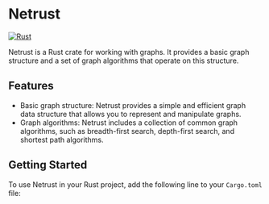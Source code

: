 # Netrust

[![Rust](https://github.com/mateoneira/netrust/actions/workflows/rust.yml/badge.svg)](https://github.com/mateoneira/netrust/actions/workflows/rust.yml)

Netrust is a Rust crate for working with graphs. It provides a basic graph structure and a set of graph algorithms that operate on this structure.

## Features

- Basic graph structure: Netrust provides a simple and efficient graph data structure that allows you to represent and manipulate graphs.
- Graph algorithms: Netrust includes a collection of common graph algorithms, such as breadth-first search, depth-first search, and shortest path algorithms.

## Getting Started

To use Netrust in your Rust project, add the following line to your `Cargo.toml` file:
